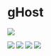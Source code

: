 # gHost

![](http://i.imgur.com/nNfP2I0.png)

![](http://i.imgur.com/lYdVsxQ.png)
![](http://i.imgur.com/3FgX24L.png)
![](http://i.imgur.com/SYXyVWO.png)
[![](http://i.imgur.com/dzi0TcB.png)](http://caden.io/ghost)
